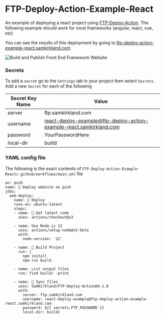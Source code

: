 # FTP-Deploy-Action-Example-React
An example of deploying a react project using [FTP-Deploy-Action](https://github.com/SamKirkland/FTP-Deploy-Action).
The following example should work for most frameworks (angular, react, vue, etc)

You can see the results of this deployment by going to [ftp-deploy-action-example-react.samkirkland.com](https://ftp-deploy-action-example-react.samkirkland.com/)

![Build and Publish Front End Framework Website](https://github.com/SamKirkland/FTP-Deploy-Action-Example-React/workflows/Build%20and%20Publish%20Front%20End%20Framework%20Website/badge.svg)

### Secrets
To add a `secret` go to the `Settings` tab in your project then select `Secrets`. Add a new `Secret` for each of the following

| Secret Key Name | Value                                                                |
|-----------------|----------------------------------------------------------------------|
| server          | ftp.samkirkland.com                                                  |
| username        | react-deploy-example@ftp-deploy-action-example-react.samkirkland.com |
| password        | YourPasswordHere                                                     |
| local-dir       | build/                                                               |


### YAML config file
The following is the exact contents of `FTP-Deploy-Action-Example-React/.github/workflows/main.yml` file
```
on: push
name: 🚀 Deploy website on push
jobs:
  web-deploy:
    name: 🎉 Deploy
    runs-on: ubuntu-latest
    steps:
    - name: 🚚 Get latest code
      uses: actions/checkout@v2

    - name: Use Node.js 12
      uses: actions/setup-node@v2-beta
      with:
        node-version: '12'
      
    - name: 🔨 Build Project
      run: |
        npm install
        npm run build
    
    - name: List output files
      run: find build/ -print
      
    - name: 📂 Sync files
      uses: SamKirkland/FTP-Deploy-Action@4.1.0
      with:
        server: ftp.samkirkland.com
        username: react-deploy-example@ftp-deploy-action-example-react.samkirkland.com
        password: ${{ secrets.FTP_PASSWORD }}
        local-dir: build/
```
